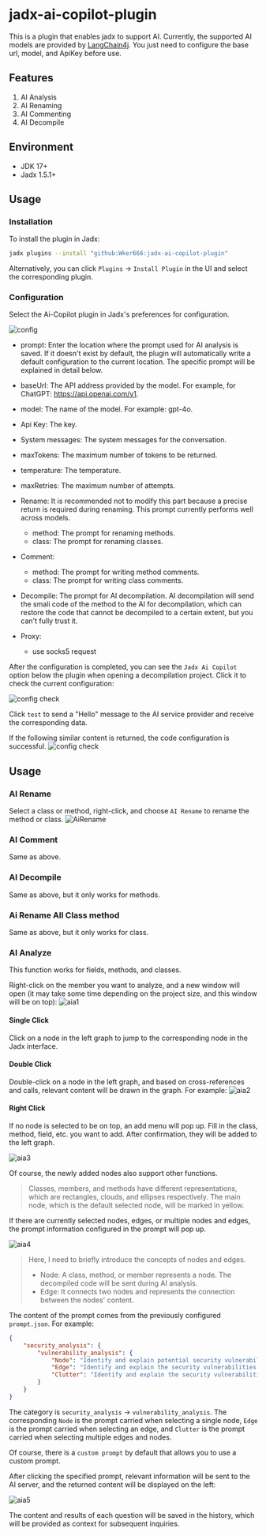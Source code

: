# jadx-ai-copilot-plugin

This is a plugin that enables jadx to support AI.
Currently, the supported AI models are provided by [LangChain4j](https://github.com/langchain4j/langchain4j/). You just need to configure the base url, model, and ApiKey before use.

## Features
1. AI Analysis
2. AI Renaming
3. AI Commenting
4. AI Decompile

## Environment

* JDK 17+
* Jadx 1.5.1+

## Usage

### Installation
To install the plugin in Jadx:
```bash
jadx plugins --install "github:Wker666:jadx-ai-copilot-plugin"
```
Alternatively, you can click `Plugins` -> `Install Plugin` in the UI and select the corresponding plugin.

### Configuration
Select the Ai-Copilot plugin in Jadx's preferences for configuration.

![config](image/config.png)

* prompt: Enter the location where the prompt used for AI analysis is saved. If it doesn't exist by default, the plugin will automatically write a default configuration to the current location. The specific prompt will be explained in detail below.
* baseUrl: The API address provided by the model. For example, for ChatGPT: https://api.openai.com/v1.
* model: The name of the model. For example: gpt-4o.
* Api Key: The key.
* System messages: The system messages for the conversation.
* maxTokens: The maximum number of tokens to be returned.
* temperature: The temperature.
* maxRetries: The maximum number of attempts.
* Rename: It is recommended not to modify this part because a precise return is required during renaming. This prompt currently performs well across models.
	* method: The prompt for renaming methods.
	* class: The prompt for renaming classes.
* Comment:
	* method: The prompt for writing method comments.
	* class: The prompt for writing class comments.
* Decompile: The prompt for AI decompilation. AI decompilation will send the smali code of the method to the AI for decompilation, which can restore the code that cannot be decompiled to a certain extent, but you can't fully trust it.

* Proxy:
	* use socks5 request


After the configuration is completed, you can see the `Jadx Ai Copilot` option below the plugin when opening a decompilation project. Click it to check the current configuration:

![config check](image/config_check.png)

Click `test` to send a "Hello" message to the AI service provider and receive the corresponding data.

If the following similar content is returned, the code configuration is successful.
![config check](image/config_check_succ.png)

## Usage

### AI Rename

Select a class or method, right-click, and choose `AI Rename` to rename the method or class.
![AiRename](image/AiRename.png)

### AI Comment

Same as above.

### AI Decompile

Same as above, but it only works for methods.

### Ai Rename All Class method

Same as above, but it only works for class.

### AI Analyze

This function works for fields, methods, and classes.

Right-click on the member you want to analyze, and a new window will open (it may take some time depending on the project size, and this window will be on top):
![aia1](image/aia1.png)

#### Single Click

Click on a node in the left graph to jump to the corresponding node in the Jadx interface.

#### Double Click

Double-click on a node in the left graph, and based on cross-references and calls, relevant content will be drawn in the graph. For example:
![aia2](image/aia2.png)

#### Right Click

If no node is selected to be on top, an add menu will pop up. Fill in the class, method, field, etc. you want to add. After confirmation, they will be added to the left graph.

![aia3](image/aia3.png)

Of course, the newly added nodes also support other functions.

> Classes, members, and methods have different representations, which are rectangles, clouds, and ellipses respectively.
> The main node, which is the default selected node, will be marked in yellow.

If there are currently selected nodes, edges, or multiple nodes and edges, the prompt information configured in the prompt will pop up.

![aia4](image/aia4.png)

> Here, I need to briefly introduce the concepts of nodes and edges.
> * Node: A class, method, or member represents a node. The decompiled code will be sent during AI analysis.
> * Edge: It connects two nodes and represents the connection between the nodes' content.

The content of the prompt comes from the previously configured `prompt.json`. For example:
```json
{
    "security_analysis": {
        "vulnerability_analysis": {
            "Node": "Identify and explain potential security vulnerabilities in the following Java code in detail:",
            "Edge": "Identify and explain the security vulnerabilities in the following two Java codes and their connection in detail:",
            "Clutter": "Identify and explain the security vulnerabilities in the following Java code segments and their connections in detail:"
        }
    }
}
```
The category is `security_analysis` -> `vulnerability_analysis`.
The corresponding `Node` is the prompt carried when selecting a single node, `Edge` is the prompt carried when selecting an edge, and `Clutter` is the prompt carried when selecting multiple edges and nodes.

Of course, there is a `custom prompt` by default that allows you to use a custom prompt.

After clicking the specified prompt, relevant information will be sent to the AI server, and the returned content will be displayed on the left:

![aia5](image/aia5.png)

The content and results of each question will be saved in the history, which will be provided as context for subsequent inquiries.
